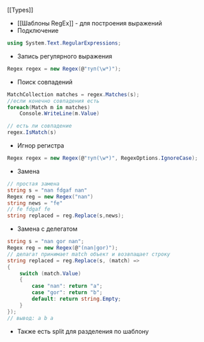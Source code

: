 [[Types]]

- [[Шаблоны RegEx]] - для построения выражений
- Подключение
```cs
using System.Text.RegularExpressions;
```
- Запись регулярного выражения
```cs
Regex regex = new Regex(@"туп(\w*)");
```
- Поиск совпадений
```cs
MatchCollection matches = regex.Matches(s);
//если конечно совпадения есть
foreach(Match m in matches)
	Console.WriteLine(m.Value)
```
```cs
// есть ли совпадение
regex.IsMatch(s)
```
- Игнор регистра
```cs
Regex regex = new Regex(@"туп(\w*)", RegexOptions.IgnoreCase);
```
- Замена
```cs
// простая замена
string s = "nan fdgaf nan"
Regex reg = new Regex("nan")
string news = "fe"
// fe fdgaf fe
string replaced = reg.Replace(s,news);
```
- Замена  с делегатом
```cs
string s = "nan gor nan";
Regex reg = new Regex(@"(nan|gor)");
// делагат принимает match объект и возвпащает строку
string replaced = reg.Replace(s, (match) =>
{
    switch (match.Value)
	{
		case "nan": return "a";
		case "gor": return "b";
		default: return string.Empty;
	}
});
// вывод: a b a
```
- Также есть split для разделения по шаблону